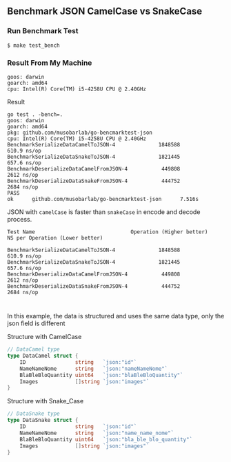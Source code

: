 ## Benchmark JSON CamelCase vs SnakeCase

### Run Benchmark Test
```shell
$ make test_bench
```

### Result From My Machine
```
goos: darwin
goarch: amd64
cpu: Intel(R) Core(TM) i5-4258U CPU @ 2.40GHz
```

Result

```
go test . -bench=.
goos: darwin
goarch: amd64
pkg: github.com/musobarlab/go-bencmarktest-json
cpu: Intel(R) Core(TM) i5-4258U CPU @ 2.40GHz
BenchmarkSerializeDataCamelToJSON-4              1848588               610.9 ns/op
BenchmarkSerializeDataSnakeToJSON-4              1821445               657.6 ns/op
BenchmarkDeserializeDataCamelFromJSON-4           449808              2612 ns/op
BenchmarkDeserializeDataSnakeFromJSON-4           444752              2684 ns/op
PASS
ok      github.com/musobarlab/go-bencmarktest-json      7.516s
```

JSON with `camelCase` is faster than `snakeCase` in encode and decode process.


```
Test Name                               Operation (Higher better)      NS per Operation (Lower better)

BenchmarkSerializeDataCamelToJSON-4              1848588               610.9 ns/op
BenchmarkSerializeDataSnakeToJSON-4              1821445               657.6 ns/op
BenchmarkDeserializeDataCamelFromJSON-4           449808              2612 ns/op
BenchmarkDeserializeDataSnakeFromJSON-4           444752              2684 ns/op
```

#
In this example, the data is structured and uses the same data type, only the json field is different

Structure with CamelCase
```go
// DataCamel type
type DataCamel struct {
	ID                string   `json:"id"`
	NameNameNome      string   `json:"nameNameNome"`
	BlaBleBloQuantity uint64   `json:"blaBleBloQuantity"`
	Images            []string `json:"images"`
}
```

Structure with Snake_Case
```go
// DataSnake type
type DataSnake struct {
	ID                string   `json:"id"`
	NameNameNome      string   `json:"name_name_nome"`
	BlaBleBloQuantity uint64   `json:"bla_ble_blo_quantity"`
	Images            []string `json:"images"`
}
```